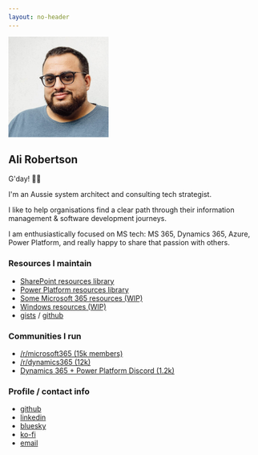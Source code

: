 ```yaml
---
layout: no-header
---
```

<aside class="profile-image" role="img" aria-labelledby="profile-heading">
    <img src="/assets/ali-robertson.jpg"  alt="Professional headshot of Ali Robertson, an Australian system architect and tech strategist" width="200" height="200" loading="eager" />
</aside>

##  Ali Robertson

G'day! 👦🏽

I'm an Aussie system architect and consulting tech strategist.

I like to help organisations find a clear path through their information management & software development journeys.

I am enthusiastically focused on MS tech: MS 365, Dynamics 365, Azure, Power Platform, and really happy to share that passion with others.

### Resources I maintain

* [SharePoint resources library](/resources/sharepoint/)
* [Power Platform resources library](/resources/power-platform/)
* [Some Microsoft 365 resources (WIP)](/resources/m365/)
* [Windows resources (WIP)](/resources/windows/)
* [gists](https://gist.github.com/alirobe/public?direction=desc&sort=updated) / [github](https://github.com/alirobe)

### Communities I run

* [/r/microsoft365 (15k members)](//old.reddit.com/r/microsoft365)
* [/r/dynamics365 (12k)](//old.reddit.com/r/dynamics365)
* [Dynamics 365 + Power Platform Discord (1.2k)](//discord.gg/sPSYyYgU39)

### Profile / contact info

* [github](//github.com/alirobe)
* [linkedin](//www.linkedin.com/in/alirobe)
* [bluesky](//bsky.app/profile/ali.id.au)
* [ko-fi](//ko-fi.com/alirobe)
* [email](mailto:ali@ali.id.au)

